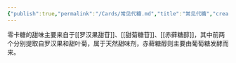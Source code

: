 ```yaml
---
{"publish":true,"permalink":"/Cards/常见代糖.md","title":"常见代糖","created":"2022-10-16","modified":"2023-03-14","published":"2025-07-29T23:04:08.217+08:00","cssclasses":""}
---
```



零卡糖的甜味主要来自于[[罗汉果甜苷]]、[[甜菊糖苷]]、[[赤藓糖醇]]，其中前两个分别提取自罗汉果和甜叶菊，属于天然甜味剂，赤藓糖醇则主要由葡萄糖发酵而来。
